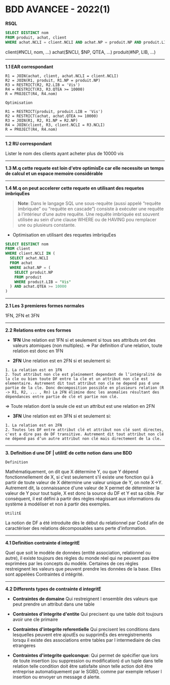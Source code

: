 # BDD AVANCEE - 2022(1)

**RSQL**
```sql
SELECT DISTINCT nom
FROM produit, achat, client
WHERE achat.NCLI = client.NCLI AND achat.NP = produit.NP AND produit.LIB = "Vis" AND achat.QTEA >= 10000
```

client(#NCLI, nom, ...)
achat($NCLI, $NP, QTEA, ...)
produit(#NP, LIB, ...)

---

**1.1 EAR correspondant**

```
R1 = JOIN(achat, client, achat.NCLI = client.NCLI)
R2 = JOIN(R1, produit, R1.NP = produit.NP)
R3 = RESTRICT(R2, R2.LIB = 'Vis')
R4 = RESTRICT(R3, R3.QTEA >= 10000)
R = PROJECT(R4, R4.nom)
```

`Optimisation`

```
R1 = RESTRICT(produit, produit.LIB = 'Vis')
R2 = RESTRICT(achat, achat.QTEA >= 10000)
R3 = JOIN(R1, R2, R1.NP = R2.NP)
R4 = JOIN(client, R3, client.NCLI = R3.NCLI)
R = PROJECT(R4, R4.nom)
```

---

**1.2 RU correspondant**

Lister le nom des clients ayant acheter plus de 10000 vis

---

**1.3 M.q cette requete est loin d'etre optimisEe car elle necessite un temps de calcul et un espace memoire considérable**

---

**1.4 M.q on peut accelerer cette requete en utilisant des requetes imbriquEes**

> **Note**: Dans le langage SQL une sous-requête (aussi appelé “requête imbriquée” ou “requête en cascade”) consiste à exécuter une requête à l’intérieur d’une autre requête. Une requête imbriquée est souvent utilisée au sein d’une clause WHERE ou de HAVING pou remplacer une ou plusieurs constante.

- Optimisation en utilisant des requetes imbriquEes
```sql
SELECT DISTINCT nom
FROM client
WHERE client.NCLI IN (
  SELECT achat.NCLI
  FROM achat
  WHERE achat.NP = (
    SELECT produit.NP
    FROM produit
    WHERE produit.LIB = "Vis"
  ) AND achat.QTEA >= 10000
)
```

---

**2.1 Les 3 premieres formes normales**

1FN, 2FN et 3FN 

---

**2.2 Relations entre ces formes**

- **1FN**
Une relation est 1FN si et seulement si tous ses attributs ont des valeurs atomiques (non multiples). 
=> Par definition d'une relation, toute relation est donc en 1FN

- **2FN**
Une relation est en 2FN si et seulement si:
```
1. La relation est en 1FN
2. Tout attribut non cle est pleinement dependant de l’intégralité de la cle ou bien toute DF entre la cle et un attribut non cle est elementaire. Autrement dit tout attribut non cle ne depend pas d une partie de la cle. Donc decomposition possible en plusieurs relation (R -> R1, R2, ... , Rn) La 2FN élimine donc les anomalies résultant des dépendances entre partie de clé et partie non clé.
```
=> Toute relation dont la seule cle est un attribut est une relation en 2FN

- **3FN**
Une relation est en 3FN si et seulement si:
```
1. La relation est en 2FN 
2. Toutes les DF entre attribut clé et attribut non clé sont directes, c'est a dire pas de DF transitive. Autrement dit tout attribut non clé ne dépend pas d’un autre attribut non clé mais directement de la cle.
```

---

**3. Definition d une DF | utilitE de cette notion dans une BDD**

`Definition` 

Mathématiquement, on dit que X détermine Y, ou que Y dépend fonctionnellement de X, si c'est seulement s'il existe une fonction qui à partir de toute valeur de X détermine une valeur unique de Y, on note X->Y. Autrement dit, la connaissance d'une valeur de X permet de déterminer la valeur de Y pour tout tuple, X est donc la source du DF et Y est sa cible. Par conséquent, il est défini à partir des règles réagissant aux informations du système à modéliser et non à partir des exemples.

`UtilitE` 

La notion de DF a été introduite dès le début du relationnel par Codd afin de caractériser des relations décomposables sans perte d'information.

---

**4.1 Definition contrainte d integritE**

Quel que soit le modèle de données (entité association, relationnel ou autre), il existe toujours des règles du monde réel qui ne peuvent pas être exprimées par les concepts du modèle. Certaines de ces règles restreignent les valeurs que peuvent prendre les données de la base. Elles sont appelées Contraintes d intégrité.

---

**4.2 Differents types de contrainte d integritE**

- **Contraintes de domaine** 
Qui restreignent l ensemble des valeurs que peut prendre un attribut dans une table 
  
- **Contraintes d'integrite d'entite**
Qui precisent qu une table doit toujours avoir une cle primaire 
  
- **Contraintes d'integrite referentielle**
Qui precisent les conditions dans lesquelles peuvent etre ajoutEs ou supprimEs des enregistrements lorsqu il existe des associations entre tables par l intermediaire de cles etrangeres
  
- **Contraintes d'integrite quelconque**: 
Qui permet de spécifier que lors de toute insertion (ou suppression ou modification) d un tuple dans telle relation telle condition doit être satisfaite sinon telle action doit être entreprise automatiquement par le SGBD, comme par exemple refuser l insertion ou envoyer un message d alerte.

